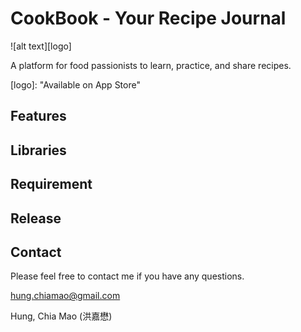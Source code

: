 # CookBook - Your Recipe Journal
![alt text][logo]

A platform for food passionists to learn, practice, and share recipes.

[logo]: "Available on App Store"

## Features

## Libraries

## Requirement

## Release

## Contact
Please feel free to contact me if you have any questions.

[hung.chiamao@gmail.com](hung.chiamao@gmail.com)

Hung, Chia Mao (洪嘉懋)
